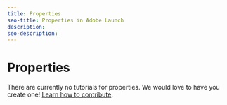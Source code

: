```yaml
---
title: Properties
seo-title: Properties in Adobe Launch
description: 
seo-description: 
---
```


# Properties

There are currently no tutorials for properties. We would love to have you create one! [Learn how to contribute](/contributing.md).

